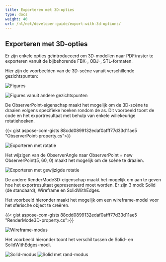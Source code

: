 ```yaml
---
title: Exporteren met 3D-opties
type: docs
weight: 40
url: /nl/net/developer-guide/export-with-3d-options/
---
```


## **Exporteren met 3D-opties**

Er zijn enkele opties geïntroduceerd om 3D-modellen naar PDF/raster te exporteren vanuit de bijbehorende FBX-, OBJ-, STL-formaten.

Hier zijn de voorbeelden van de 3D-scène vanuit verschillende gezichtspunten:

![Figures](/cad/_assets/guide/3d/fig1.png)

![Figures vanuit andere gezichtspunten](/cad/_assets/guide/3d/fig2.png)

De ObserverPoint-eigenschap maakt het mogelijk om de 3D-scène te draaien volgens specifieke hoeken rondom de as. Dit voorbeeld toont de code en het exportresultaat met behulp van enkele willekeurige rotatiehoeken.

{{< gist aspose-com-gists 88cdd0899132edaf0afff77d33d11ae5 "ObserverPoint-property.cs">}}

![Exporteren met rotatie](/cad/_assets/guide/3d/fig3.png)

Het wijzigen van de ObserverAngle naar ObserverPoint = new ObserverPoint(5, 60, 0) maakt het mogelijk om de scène te draaien.

![Exporteren met gewijzigde rotatie](/cad/_assets/guide/3d/fig4.png)

De andere RenderMode3D-eigenschap maakt het mogelijk om aan te geven hoe het exportresultaat gepresenteerd moet worden. Er zijn 3 modi: Solid (de standaard), Wireframe en SolidWithEdges.

Het voorbeeld hieronder maakt het mogelijk om een wireframe-model voor het sferische object te creëren.

{{< gist aspose-com-gists 88cdd0899132edaf0afff77d33d11ae5 "RenderMode3D-property.cs">}}

![Wireframe-modus](/cad/_assets/guide/3d/fig5.png)

Het voorbeeld hieronder toont het verschil tussen de Solid- en SolidWithEdges-modi.

![Solid-modus](/cad/_assets/guide/3d/fig6.png)
![Solid met rand-modus](/cad/_assets/guide/3d/fig7.png)
